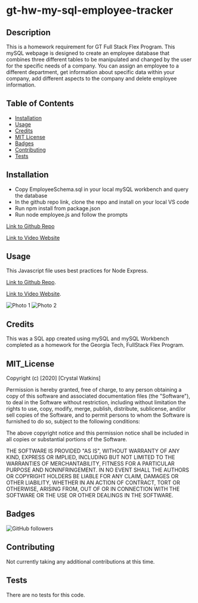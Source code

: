 # gt-hw-my-sql-employee-tracker
## Description 

This is a homework requirement for GT Full Stack Flex Program. This mySQL webpage is designed to create an employee database that combines three different tables to be manipulated and changed by the user for the specific needs of a company. You can assign an employee to a different department, get information about specific data within your company, add different aspects to the company and delete employee information. 


## Table of Contents

* [Installation](#installation)
* [Usage](#usage)
* [Credits](#credits)
* [MIT License](#mit_license)
* [Badges](#badges)
* [Contributing](#contributing)
* [Tests](#tests)


## Installation

* Copy EmployeeSchema.sql in your local mySQL workbench and query the database
* In the github repo link, clone the repo and install on your local VS code
* Run npm install from package.json
* Run node employee.js and follow the prompts


[Link to Github Repo](https://crystalwatkins.github.io/gt-hw-my-sql-employee-tracker/.)
 
[Link to Video Website](#)


## Usage 

This Javascript file uses best practices for Node Express.

[Link to Github Repo](https://crystalwatkins.github.io/gt-hw-my-sql-employee-tracker/.).
 
[Link to Video Website](#).

![Photo 1](public/assets/pictures/home.png)
![Photo 2](public/assets/pictures/notes.png)

## Credits

This was a SQL app created using mySQL and mySQL Workbench completed as a homework for the Georgia Tech, FullStack Flex Program.

## MIT_License

Copyright (c) [2020] [Crystal Watkins]

Permission is hereby granted, free of charge, to any person obtaining a copy
of this software and associated documentation files (the "Software"), to deal
in the Software without restriction, including without limitation the rights
to use, copy, modify, merge, publish, distribute, sublicense, and/or sell
copies of the Software, and to permit persons to whom the Software is
furnished to do so, subject to the following conditions:

The above copyright notice and this permission notice shall be included in all
copies or substantial portions of the Software.

THE SOFTWARE IS PROVIDED "AS IS", WITHOUT WARRANTY OF ANY KIND, EXPRESS OR
IMPLIED, INCLUDING BUT NOT LIMITED TO THE WARRANTIES OF MERCHANTABILITY,
FITNESS FOR A PARTICULAR PURPOSE AND NONINFRINGEMENT. IN NO EVENT SHALL THE
AUTHORS OR COPYRIGHT HOLDERS BE LIABLE FOR ANY CLAIM, DAMAGES OR OTHER
LIABILITY, WHETHER IN AN ACTION OF CONTRACT, TORT OR OTHERWISE, ARISING FROM,
OUT OF OR IN CONNECTION WITH THE SOFTWARE OR THE USE OR OTHER DEALINGS IN THE
SOFTWARE.


## Badges

![GitHub followers](https://img.shields.io/github/followers/CrystalWatkins?style=social)


## Contributing

Not currently taking any additional contributions at this time.

## Tests

There are no tests for this code.